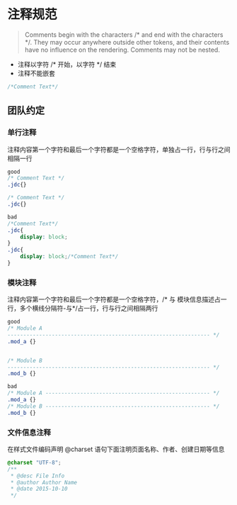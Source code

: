 # 注释规范
> Comments begin with the characters /* and end with the characters */. They may occur anywhere outside other tokens, and their contents have no influence on the rendering. Comments may not be nested.
* 注释以字符 /* 开始，以字符 */ 结束
* 注释不能嵌套
```css
/*Comment Text*/
```
## 团队约定
### 单行注释
注释内容第一个字符和最后一个字符都是一个空格字符，单独占一行，行与行之间相隔一行
```css
good
/* Comment Text */
.jdc{}

/* Comment Text */
.jdc{}

bad
/*Comment Text*/
.jdc{
	display: block;
}
.jdc{
	display: block;/*Comment Text*/
}
```
### 模块注释
注释内容第一个字符和最后一个字符都是一个空格字符，/* 与 模块信息描述占一行，多个横线分隔符-与*/占一行，行与行之间相隔两行
```css
good
/* Module A
---------------------------------------------------------------- */
.mod_a {}


/* Module B
---------------------------------------------------------------- */
.mod_b {}

bad
/* Module A ---------------------------------------------------- */
.mod_a {}
/* Module B ---------------------------------------------------- */
.mod_b {}
```
### 文件信息注释
在样式文件编码声明 @charset 语句下面注明页面名称、作者、创建日期等信息
```css
@charset "UTF-8";
/**
 * @desc File Info
 * @author Author Name
 * @date 2015-10-10
 */
 ```
